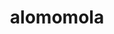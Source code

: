 ---
id: 594
title: alomomola
types: [water]
image: https://raw.githubusercontent.com/PokeAPI/sprites/master/sprites/pokemon/594.png
---